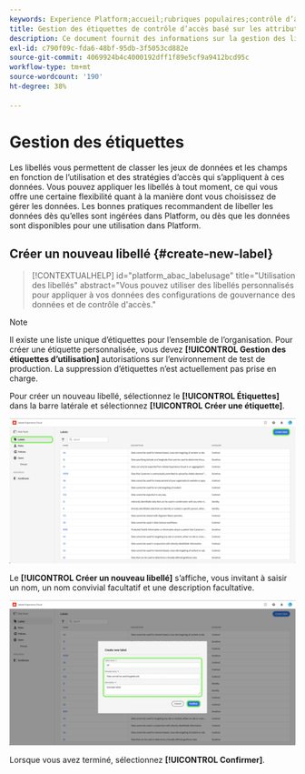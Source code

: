 ```yaml
---
keywords: Experience Platform;accueil;rubriques populaires;contrôle d’accès;contrôle d’accès basé sur les attributs;ABAC
title: Gestion des étiquettes de contrôle d’accès basé sur les attributs
description: Ce document fournit des informations sur la gestion des libellés par le biais de l’interface Autorisations dans Adobe Experience Cloud.
exl-id: c790f09c-fda6-48bf-95db-3f5053cd882e
source-git-commit: 4069924b4c4000192dff1f89e5cf9a9412bcd95c
workflow-type: tm+mt
source-wordcount: '190'
ht-degree: 38%

---
```


# Gestion des étiquettes

Les libellés vous permettent de classer les jeux de données et les champs en fonction de l’utilisation et des stratégies d’accès qui s’appliquent à ces données. Vous pouvez appliquer les libellés à tout moment, ce qui vous offre une certaine flexibilité quant à la manière dont vous choisissez de gérer les données. Les bonnes pratiques recommandent de libeller les données dès qu’elles sont ingérées dans Platform, ou dès que les données sont disponibles pour une utilisation dans Platform.

## Créer un nouveau libellé {#create-new-label}

>[!CONTEXTUALHELP]
>id="platform_abac_labelusage"
>title="Utilisation des libellés"
>abstract="Vous pouvez utiliser des libellés personnalisés pour appliquer à vos données des configurations de gouvernance des données et de contrôle d&#39;accès."

>[!NOTE]
>
>Il existe une liste unique d’étiquettes pour l’ensemble de l’organisation. Pour créer une étiquette personnalisée, vous devez **[!UICONTROL Gestion des étiquettes d’utilisation]** autorisations sur l’environnement de test de production. La suppression d’étiquettes n’est actuellement pas prise en charge.

Pour créer un nouveau libellé, sélectionnez le **[!UICONTROL Étiquettes]** dans la barre latérale et sélectionnez **[!UICONTROL Créer une étiquette]**.

![flac-new-label](../../images/flac-ui/create-label.png)

Le **[!UICONTROL Créer un nouveau libellé]** s’affiche, vous invitant à saisir un nom, un nom convivial facultatif et une description facultative.

![new-label-info](../../images/flac-ui/new-label-info.png)

Lorsque vous avez terminé, sélectionnez **[!UICONTROL Confirmer]**.
